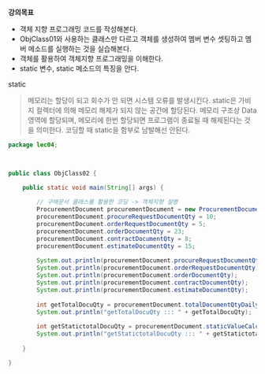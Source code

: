 **강의목표**
- 객체 지향 프로그래밍 코드를 작성해본다.
- ObjClass01와 사용하는 클래스만 다르고 객체를 생성하여 멤버 변수 셋팅하고 멤버 메소드를 실행하는 것을 실습해본다.
- 객체를 활용하여 객체지향 프로그래밍을 이해한다.
- static 변수, static 메소드의 특징을 안다.


static
> 메모리는 할당이 되고 회수가 안 되면 시스템 오류를 발생시킨다.
> static은 가비지 컬렉터에 의해 메모리 해제가 되지 않는 공간에 할당된다.
> 메모리 구조상 Data 영역에 할당되며, 메모리에 한번 할당되면 프로그램이 종료될 때 해제된다는 것을 의미한다.
> 코딩할 때 static을 함부로 남발해선 안된다.

```java
package lec04;

  

public class ObjClass02 {

	public static void main(String[] args) {
	
		// 구매문서 클래스를 활용한 코딩 -> 객체지향 설명
		ProcurementDocument procurementDocument = new ProcurementDocument(); // new 키워드를 사용하여 객체를 생성
		procurementDocument.procureRequestDocumentQty = 10;
		procurementDocument.orderRequestDocumentQty = 5;
		procurementDocument.orderDocumentQty = 23;
		procurementDocument.contractDocumentQty = 8;
		procurementDocument.estimateDocumentQty = 15;
		
		System.out.println(procurementDocument.procureRequestDocumentQty);
		System.out.println(procurementDocument.orderRequestDocumentQty);
		System.out.println(procurementDocument.orderDocumentQty);
		System.out.println(procurementDocument.contractDocumentQty);
		System.out.println(procurementDocument.estimateDocumentQty);
		
		int getTotalDocuQty = procurementDocument.totalDocumentQtyDailyMake();
		System.out.println("getTotalDocuQty ::: " + getTotalDocuQty);
		
		int getStatictotalDocuQty = procurementDocument.staticValueCalculateDailyDocument();
		System.out.println("getStatictotalDocuQty ::: " + getStatictotalDocuQty);
	
	}

}
```
 




